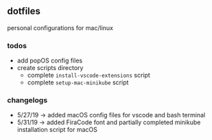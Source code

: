 ## dotfiles
personal configurations for mac/linux

### todos
- add popOS config files
- create scripts directory
	- complete `install-vscode-extensions` script
	- complete `setup-mac-minikube` script

### changelogs
- 5/27/19 -> added macOS config files for vscode and bash terminal
- 5/31/19 -> added FiraCode font and partially completed minikube installation script for macOS
